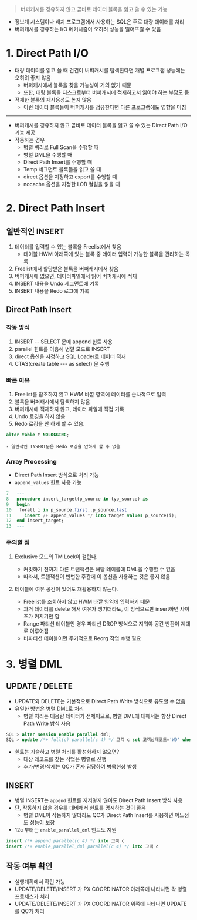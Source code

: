 > 버퍼캐시를 경유하지 않고 곧바로 데이터 블록을 읽고 쓸 수 있는 기능

- 정보계 시스템이나 배치 프로그램에서 사용하는 SQL은 주로 대량 데이터를 처리
- 버퍼캐시를 경유하는 I/O 메커니즘이 오히려 성능을 떨어뜨릴 수 있음 

# 1. Direct Path I/O
- 대량 데이터를 읽고 쓸 때 건건이 버퍼캐시를 탐색한다면 개별 프로그램 성능에는 오히려 좋지 않음 
	- 버퍼캐시에서 블록을 찾을 가능성이 거의 없기 때문 
	- 또한, 대량 블록을 디스크로부터 버퍼캐시에 적재하고서 읽어야 하는 부담도 큼 
- 적재한 블록의 재사용성도 높지 않음
	- 이런 데이터 블록들이 버퍼캐시를 점유한다면 다른 프로그램에도 영향을 미침
    
<hr>

- 버퍼캐시를 경유하지 않고 곧바로 데이터 블록을 읽고 쓸 수 있는 Direct Path I/O 기능 제공
- 작동하는 경우
	- 병렬 쿼리로 Full Scan을 수행할 때
    - 병렬 DML을 수행할 때
    - Direct Path Insert를 수행할 때
    - Temp 세그먼트 블록들을 읽고 쓸 때
    - direct 옵션을 지정하고 export를 수행할 때
    - nocache 옵션을 지정한 LOB 컬럼을 읽을 때 
    
# 2. Direct Path Insert
## 일반적인 INSERT
1. 데이터를 입력할 수 있는 블록을 Freelist에서 찾음
	- 테이블 HWM 아래쪽에 있는 블록 중 데이터 입력이 가능한 블록을 관리하는 목록
2. Freelist에서 할당받은 블록을 버퍼캐시에서 찾음
3. 버퍼캐시에 없으면, 데이터파일에서 읽어 버퍼캐시에 적재
4. INSERT 내용을 Undo 세그먼트에 기록
5. INSERT 내용을 Redo 로그에 기록 
## Direct Path Insert
### 작동 방식 
1. INSERT -- SELECT 문에 append 힌트 사용
2. parallel 힌트를 이용해 병렬 모드로 INSERT
3. direct 옵션을 지정하고 SQL Loader로 데이터 적재
4. CTAS(create table --- as select) 문 수행

### 빠른 이유
1. Freelist를 참조하지 않고 HWM 바깥 영역에 데이터를 순차적으로 입력
2. 블록을 버퍼캐시에서 탐색하지 않음
3. 버퍼캐시에 적재하지 않고, 데이터 파일에 직접 기록
4. Undo 로깅을 하지 않음
5. Redo 로깅을 안 하게 할 수 있음. 
```sql
alter table t NOLOGGING;
```
	- 일반적인 INSERT문은 Redo 로깅을 안하게 할 수 없음 
    
### Array Processing
- Direct Path Insert 방식으로 처리 가능
- `append_values` 힌트 사용 가능
```sql
7	---
8	procedure insert_target(p_source in typ_source) is
9	begin
10 	 forall i in p_source.first..p_source.last
11	   insert /+ append_values */ into target values p_source(i);
12  end insert_target;
13  ---
```

### 주의할 점
1. Exclusive 모드의 TM Lock이 걸린다.
	- 커밋하기 전까지 다른 트랜잭션은 해당 테이블에 DML을 수행할 수 없음
    - 따라서, 트랜잭션이 빈번한 주간에 이 옵션을 사용하는 것은 좋지 않음 

2. 테이블에 여유 공간이 있어도 재활용하지 않는다.
	- Freelist를 조회하지 않고 HWM 바깥 영역에 입력하기 때문 
    - 과거 데이터를 delete 해서 여유가 생기더라도, 이 방식으로만 insert하면 사이즈가 커지기만 함 
    - Range 파티션 테이블인 경우 파티션 DROP 방식으로 지워야 공간 반환이 제대로 이루어짐
    - 비파티션 테이블이면 주기적으로 Reorg 작업 수행 필요 

# 3. 병렬 DML
## UPDATE / DELETE
- UPDATE와 DELETE는 기본적으로 Direct Path Write 방식으로 유도할 수 없음
- 유일한 방법은 <u>병렬 DML로 처리</u>
	- 병렬 처리는 대용량 데이터가 전제이므로, 병렬 DML에 대해서는 항상 Direct Path Write 방식 사용 

```sql
SQL > alter session enable parallel dml;
SQL > update /*+ full(c) parallel(c 4) */ 고객 c set 고객상태코드='WD' where 최종거래일시 <'20100101'
```
- 힌트는 기술하고 병렬 처리를 활성화하지 않으면?
	- 대상 레코드를 찾는 작업은 병렬로 진행
    - 추가/변경/삭제는 QC가 혼자 담당하여 병목현상 발생 
## INSERT
- 병렬 INSERT는 `append` 힌트를 지저앟지 않아도 Direct Path Insert 방식 사용
- 단, 작동하지 않을 경우를 대비해서 힌트를 명시하는 것이 좋음 
	- 병렬 DML이 작동하지 않더라도 QC가 Direct Path Insert를 사용하면 어느정도 성능이 보장 
- 12c 부터는 `enable_parallel_dml` 힌트도 지원
```sql
insert /*+ append parallel(c 4) */ into 고객 c
insert /*+ enable_parallel_dml parallel(c 4) */ into 고객 c
```
## 작동 여부 확인
- 실행계획에서 확인 가능
- UPDATE/DELETE/INSERT 가 PX COORDINATOR 아래쪽에 나타나면 각 병렬 프로세스가 처리
- UPDATE/DELETE/INSERT 가 PX COORDINATOR 위쪽에 나타나면 UPDATE를 QC가 처리 